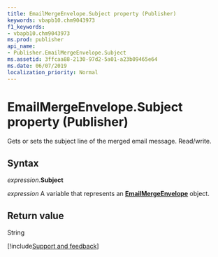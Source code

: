 ```yaml
---
title: EmailMergeEnvelope.Subject property (Publisher)
keywords: vbapb10.chm9043973
f1_keywords:
- vbapb10.chm9043973
ms.prod: publisher
api_name:
- Publisher.EmailMergeEnvelope.Subject
ms.assetid: 3ffcaa88-2130-97d2-5a01-a23b09465e64
ms.date: 06/07/2019
localization_priority: Normal
---
```



# EmailMergeEnvelope.Subject property (Publisher)

Gets or sets the subject line of the merged email message. Read/write.


## Syntax

_expression_.**Subject**

_expression_ A variable that represents an **[EmailMergeEnvelope](Publisher.EmailMergeEnvelope.md)** object.


## Return value

String


[!include[Support and feedback](~/includes/feedback-boilerplate.md)]